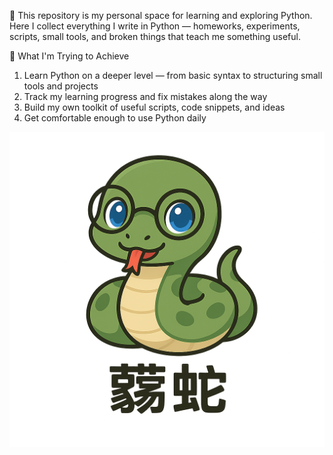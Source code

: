 🐍 This repository is my personal space for learning and exploring Python.  
Here I collect everything I write in Python — homeworks, experiments, scripts, small tools, and broken things that teach me something useful.


🎯 What I'm Trying to Achieve

1. Learn Python on a deeper level — from basic syntax to structuring small tools and projects  
2. Track my learning progress and fix mistakes along the way  
3. Build my own toolkit of useful scripts, code snippets, and ideas  
4. Get comfortable enough to use Python daily

![uwabami](Assets/images/uwabami.png)

